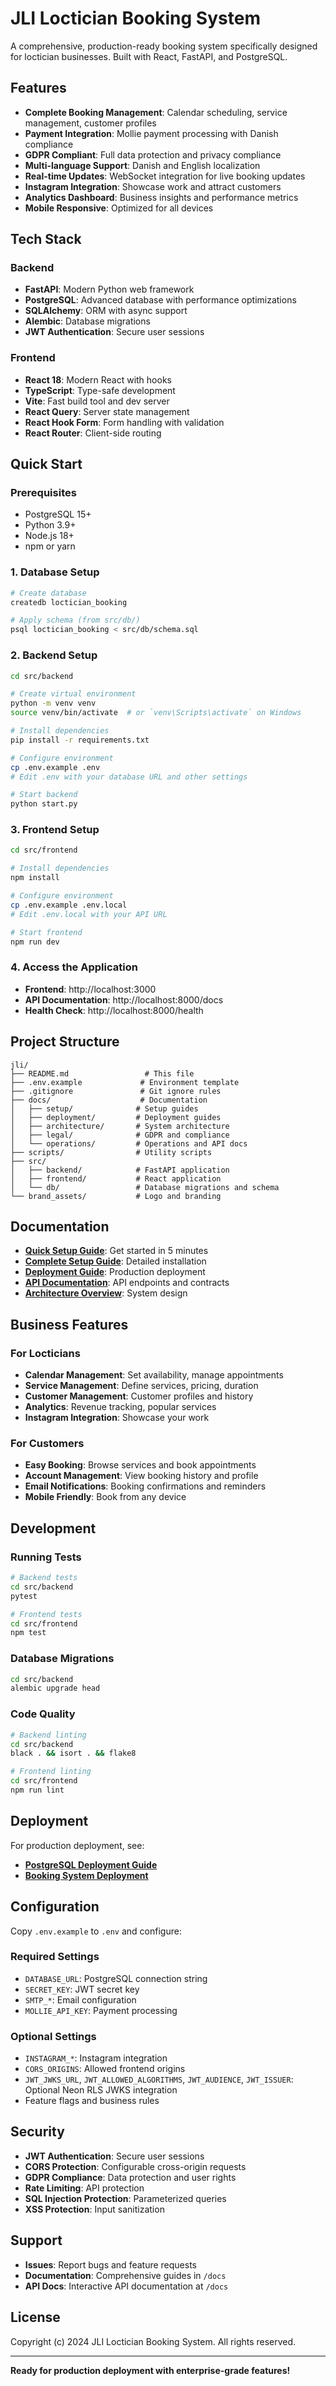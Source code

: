 # JLI Loctician Booking System

A comprehensive, production-ready booking system specifically designed for loctician businesses. Built with React, FastAPI, and PostgreSQL.

## Features

- **Complete Booking Management**: Calendar scheduling, service management, customer profiles
- **Payment Integration**: Mollie payment processing with Danish compliance
- **GDPR Compliant**: Full data protection and privacy compliance
- **Multi-language Support**: Danish and English localization
- **Real-time Updates**: WebSocket integration for live booking updates
- **Instagram Integration**: Showcase work and attract customers
- **Analytics Dashboard**: Business insights and performance metrics
- **Mobile Responsive**: Optimized for all devices

## Tech Stack

### Backend
- **FastAPI**: Modern Python web framework
- **PostgreSQL**: Advanced database with performance optimizations
- **SQLAlchemy**: ORM with async support
- **Alembic**: Database migrations
- **JWT Authentication**: Secure user sessions

### Frontend
- **React 18**: Modern React with hooks
- **TypeScript**: Type-safe development
- **Vite**: Fast build tool and dev server
- **React Query**: Server state management
- **React Hook Form**: Form handling with validation
- **React Router**: Client-side routing

## Quick Start

### Prerequisites
- PostgreSQL 15+
- Python 3.9+
- Node.js 18+
- npm or yarn

### 1. Database Setup
```bash
# Create database
createdb loctician_booking

# Apply schema (from src/db/)
psql loctician_booking < src/db/schema.sql
```

### 2. Backend Setup
```bash
cd src/backend

# Create virtual environment
python -m venv venv
source venv/bin/activate  # or `venv\Scripts\activate` on Windows

# Install dependencies
pip install -r requirements.txt

# Configure environment
cp .env.example .env
# Edit .env with your database URL and other settings

# Start backend
python start.py
```

### 3. Frontend Setup
```bash
cd src/frontend

# Install dependencies
npm install

# Configure environment
cp .env.example .env.local
# Edit .env.local with your API URL

# Start frontend
npm run dev
```

### 4. Access the Application
- **Frontend**: http://localhost:3000
- **API Documentation**: http://localhost:8000/docs
- **Health Check**: http://localhost:8000/health

## Project Structure

```
jli/
├── README.md                 # This file
├── .env.example             # Environment template
├── .gitignore               # Git ignore rules
├── docs/                    # Documentation
│   ├── setup/              # Setup guides
│   ├── deployment/         # Deployment guides
│   ├── architecture/       # System architecture
│   ├── legal/              # GDPR and compliance
│   └── operations/         # Operations and API docs
├── scripts/                # Utility scripts
├── src/
│   ├── backend/            # FastAPI application
│   ├── frontend/           # React application
│   └── db/                 # Database migrations and schema
└── brand_assets/           # Logo and branding
```

## Documentation

- **[Quick Setup Guide](docs/setup/START_HERE.md)**: Get started in 5 minutes
- **[Complete Setup Guide](docs/setup/COMPLETE_SETUP_GUIDE.md)**: Detailed installation
- **[Deployment Guide](docs/deployment/deployment_guide.md)**: Production deployment
- **[API Documentation](docs/operations/api_contracts.md)**: API endpoints and contracts
- **[Architecture Overview](docs/architecture/project_structure.md)**: System design

## Business Features

### For Locticians
- **Calendar Management**: Set availability, manage appointments
- **Service Management**: Define services, pricing, duration
- **Customer Management**: Customer profiles and history
- **Analytics**: Revenue tracking, popular services
- **Instagram Integration**: Showcase your work

### For Customers
- **Easy Booking**: Browse services and book appointments
- **Account Management**: View booking history and profile
- **Email Notifications**: Booking confirmations and reminders
- **Mobile Friendly**: Book from any device

## Development

### Running Tests
```bash
# Backend tests
cd src/backend
pytest

# Frontend tests
cd src/frontend
npm test
```

### Database Migrations
```bash
cd src/backend
alembic upgrade head
```

### Code Quality
```bash
# Backend linting
cd src/backend
black . && isort . && flake8

# Frontend linting
cd src/frontend
npm run lint
```

## Deployment

For production deployment, see:
- **[PostgreSQL Deployment Guide](docs/deployment/deployment_guide.md)**
- **[Booking System Deployment](docs/deployment/BOOKING_SYSTEM_DEPLOYMENT_GUIDE.md)**

## Configuration

Copy `.env.example` to `.env` and configure:

### Required Settings
- `DATABASE_URL`: PostgreSQL connection string
- `SECRET_KEY`: JWT secret key
- `SMTP_*`: Email configuration
- `MOLLIE_API_KEY`: Payment processing

### Optional Settings
- `INSTAGRAM_*`: Instagram integration
- `CORS_ORIGINS`: Allowed frontend origins
- `JWT_JWKS_URL`, `JWT_ALLOWED_ALGORITHMS`, `JWT_AUDIENCE`, `JWT_ISSUER`: Optional Neon RLS JWKS integration
- Feature flags and business rules

## Security

- **JWT Authentication**: Secure user sessions
- **CORS Protection**: Configurable cross-origin requests
- **GDPR Compliance**: Data protection and user rights
- **Rate Limiting**: API protection
- **SQL Injection Protection**: Parameterized queries
- **XSS Protection**: Input sanitization

## Support

- **Issues**: Report bugs and feature requests
- **Documentation**: Comprehensive guides in `/docs`
- **API Docs**: Interactive API documentation at `/docs`

## License

Copyright (c) 2024 JLI Loctician Booking System. All rights reserved.

---

**Ready for production deployment with enterprise-grade features!**